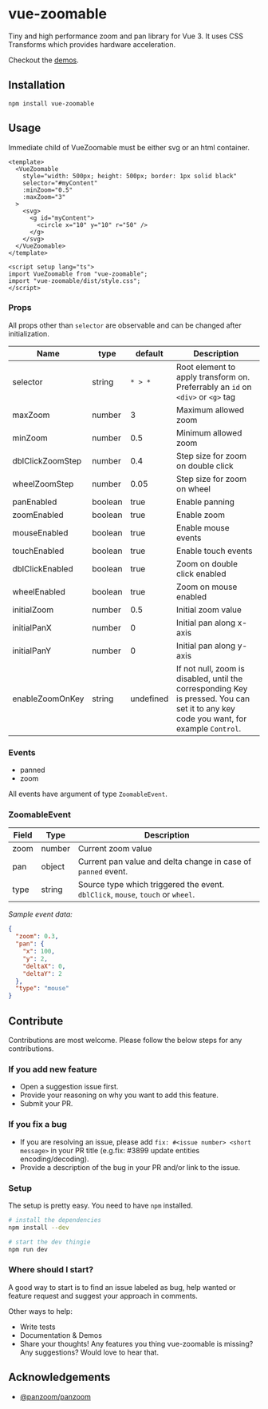 # vue-zoomable

Tiny and high performance zoom and pan library for Vue 3. It uses CSS Transforms which provides hardware acceleration.

Checkout the [demos](https://hassaanakbar.github.io/vue-zoomable/demos/).

## Installation

`npm install vue-zoomable`

## Usage

Immediate child of VueZoomable must be either svg or an html container.


```vue
<template>
  <VueZoomable
    style="width: 500px; height: 500px; border: 1px solid black"
    selector="#myContent"
    :minZoom="0.5"
    :maxZoom="3"
  >
    <svg>
      <g id="myContent">
        <circle x="10" y="10" r="50" />
      </g>
    </svg>
  </VueZoomable>
</template>

<script setup lang="ts">
import VueZoomable from "vue-zoomable";
import "vue-zoomable/dist/style.css";
</script>
```

### Props

All props other than `selector` are observable and can be changed after initialization.

| Name             | type    | default   | Description                                                                                                                                |
| ---------------- | ------- | --------- | ------------------------------------------------------------------------------------------------------------------------------------------ |
| selector         | string  | `* > *`   | Root element to apply transform on. Preferrably an `id` on `<div>` or `<g>` tag                                                            |
| maxZoom          | number  | 3         | Maximum allowed zoom                                                                                                                       |
| minZoom          | number  | 0.5       | Minimum allowed zoom                                                                                                                       |
| dblClickZoomStep | number  | 0.4       | Step size for zoom on double click                                                                                                         |
| wheelZoomStep    | number  | 0.05      | Step size for zoom on wheel                                                                                                                |
| panEnabled       | boolean | true      | Enable panning                                                                                                                             |
| zoomEnabled      | boolean | true      | Enable zoom                                                                                                                                |
| mouseEnabled     | boolean | true      | Enable mouse events                                                                                                                        |
| touchEnabled     | boolean | true      | Enable touch events                                                                                                                        |
| dblClickEnabled  | boolean | true      | Zoom on double click enabled                                                                                                               |
| wheelEnabled     | boolean | true      | Zoom on mouse enabled                                                                                                                      |
| initialZoom      | number  | 0.5       | Initial zoom value                                                                                                                         |
| initialPanX      | number  | 0         | Initial pan along x-axis                                                                                                                   |
| initialPanY      | number  | 0         | Initial pan along y-axis                                                                                                                   |
| enableZoomOnKey  | string  | undefined | If not null, zoom is disabled, until the corresponding Key is pressed. You can set it to any key code you want, for example `Control`. |

### Events

- panned
- zoom

All events have argument of type `ZoomableEvent`.

### ZoomableEvent

| Field | Type   | Description                                                                     |
| ----- | ------ | ------------------------------------------------------------------------------- |
| zoom  | number | Current zoom value                                                              |
| pan   | object | Current pan value and delta change in case of `panned` event.                   |
| type  | string | Source type which triggered the event. `dblClick`, `mouse`, `touch` or `wheel`. |

_Sample event data:_

```json
{
  "zoom": 0.3,
  "pan": {
    "x": 100,
    "y": 2,
    "deltaX": 0,
    "deltaY": 2
  },
  "type": "mouse"
}
```

## Contribute

Contributions are most welcome. Please follow the below steps for any contributions.

### If you add new feature

- Open a suggestion issue first.
- Provide your reasoning on why you want to add this feature.
- Submit your PR.

### If you fix a bug

- If you are resolving an issue, please add `fix: #<issue number> <short message>` in your PR title (e.g.fix: #3899 update entities encoding/decoding).
- Provide a description of the bug in your PR and/or link to the issue.

### Setup

The setup is pretty easy. You need to have `npm` installed.

```sh
# install the dependencies
npm install --dev

# start the dev thingie
npm run dev
```

### Where should I start?

A good way to start is to find an issue labeled as bug, help wanted or feature request and suggest your approach in comments.

Other ways to help:

- Write tests
- Documentation & Demos
- Share your thoughts! Any features you thing vue-zoomable is missing? Any suggestions? Would love to hear that.

## Acknowledgements

- [@panzoom/panzoom](https://github.com/timmywil/panzoom)
